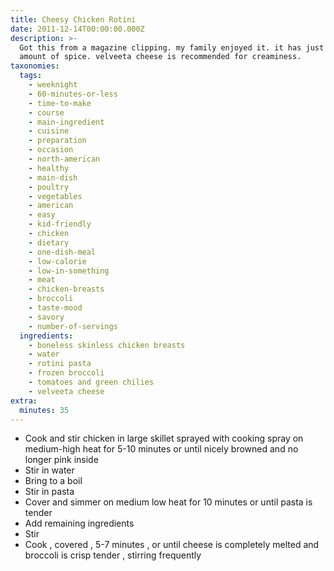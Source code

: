```yaml
---
title: Cheesy Chicken Rotini
date: 2011-12-14T00:00:00.000Z
description: >-
  Got this from a magazine clipping. my family enjoyed it. it has just the right
  amount of spice. velveeta cheese is recommended for creaminess.
taxonomies:
  tags:
    - weeknight
    - 60-minutes-or-less
    - time-to-make
    - course
    - main-ingredient
    - cuisine
    - preparation
    - occasion
    - north-american
    - healthy
    - main-dish
    - poultry
    - vegetables
    - american
    - easy
    - kid-friendly
    - chicken
    - dietary
    - one-dish-meal
    - low-calorie
    - low-in-something
    - meat
    - chicken-breasts
    - broccoli
    - taste-mood
    - savory
    - number-of-servings
  ingredients:
    - boneless skinless chicken breasts
    - water
    - rotini pasta
    - frozen broccoli
    - tomatoes and green chilies
    - velveeta cheese
extra:
  minutes: 35
---
```

 - Cook and stir chicken in large skillet sprayed with cooking spray on medium-high heat for 5-10 minutes or until nicely browned and no longer pink inside
 - Stir in water
 - Bring to a boil
 - Stir in pasta
 - Cover and simmer on medium low heat for 10 minutes or until pasta is tender
 - Add remaining ingredients
 - Stir
 - Cook , covered , 5-7 minutes , or until cheese is completely melted and broccoli is crisp tender , stirring frequently
